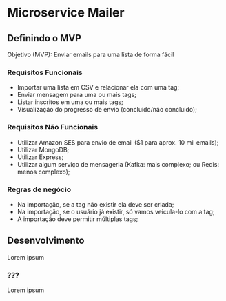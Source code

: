 # Microservice Mailer

## Definindo o MVP
Objetivo (MVP): Enviar emails para uma lista de forma fácil

### Requisitos Funcionais
- Importar uma lista em CSV e relacionar ela com uma tag;
- Enviar mensagem para uma ou mais tags;
- Listar inscritos em uma ou mais tags;
- Visualização do progresso de envio (concluído/não concluído);

### Requisitos Não Funcionais
- Utilizar Amazon SES para envio de email ($1 para aprox. 10 mil emails);
- Utilizar MongoDB;
- Utilizar Express;
- Utilizar algum serviço de mensageria (Kafka: mais complexo; ou Redis: menos complexo);

### Regras de negócio
- Na importação, se a tag não existir ela deve ser criada;
- Na importação, se o usuário já existir, só vamos veicula-lo com a tag;
- A importação deve permitir múltiplas tags;

## Desenvolvimento
Lorem ipsum

### ???
Lorem ipsum